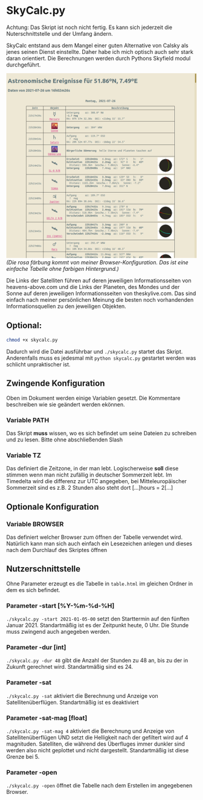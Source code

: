 # SkyCalc.py
Achtung: Das Skript ist noch nicht fertig. Es kann sich jederzeit die Nuterschnittstelle und der Umfang ändern.

SkyCalc entstand aus dem Mangel einer guten Alternative von Calsky als jenes seinen Dienst einstellte. Daher habe ich mich optisch auch sehr stark daran orientiert. Die Berechnungen werden durch Pythons Skyfield modul durchgeführt.

![Screenshot](screenshot.png)
*(Die rosa färbung kommt von meiner Browser-Konfiguration. Das ist eine einfache Tabelle ohne farbigen Hintergrund.)*

Die Links der Satelliten führen auf deren jeweiligen Informationsseiten von heavens-above.com und die Links der Planeten, des Mondes und der Sonne auf deren jeweiligen Informationsseiten von theskylive.com. Das sind einfach nach meiner persönlichen Meinung die besten noch vorhandenden Informationsquellen zu den jeweiligen Objekten.

## Optional:
```bash
chmod +x skycalc.py
```
Dadurch wird die Datei ausführbar und ```./skycalc.py``` startet das Skript. Anderenfalls muss es jedesmal mit ```python skycalc.py``` gestartet werden was schlicht unpraktischer ist.

## Zwingende Konfiguration
Oben im Dokument werden einige Variablen gesetzt. Die Kommentare beschreiben wie sie geändert werden ekönnen.

### Variable PATH
Das Skript **muss** wissen, wo es sich befindet um seine Dateien zu schreiben und zu lesen. Bitte ohne abschließenden Slash

### Variable TZ
Das definiert die Zeitzone, in der man lebt. Logischerweise **soll** diese stimmen wenn man nicht zufällig in deutscher Sommerzeit lebt. Im Timedelta wird die differenz zur UTC angegeben, bei Mitteleuropäischer Sommerzeit sind es z.B. 2 Stunden also steht dort [...]hours = 2[...]

## Optionale Konfiguration

### Variable BROWSER
Das definiert welcher Browser zum öffnen der Tabelle verwendet wird. Natürlich kann man sich auch einfach ein Lesezeichen anlegen und dieses nach dem Durchlauf des Skriptes öffnen

## Nutzerschnittstelle
Ohne Parameter erzeugt es die Tabelle in ```table.html``` im gleichen Ordner in dem es sich befindet.

### Parameter -start [%Y-%m-%d-%H]
`./skycalc.py -start 2021-01-05-00` setzt den Starttermin auf den fünften Januar 2021. Standartmäßig ist es der Zeitpunkt heute, 0 Uhr. Die Stunde muss zwingend auch angegeben werden.

### Parameter -dur [int]
`./skycalc.py -dur 48` gibt die Anzahl der Stunden zu 48 an, bis zu der in Zukunft gerechnet wird. Standartmäßig sind es 24.

### Parameter -sat
`./skycalc.py -sat` aktiviert die Berechnung und Anzeige von Satellitenüberflügen. Standartmäßig ist es deaktiviert

### Parameter -sat-mag [float]
`./skycalc.py -sat-mag 4` aktiviert die Berechnung und Anzeige von Satellitenüberflügen UND setzt die Helligkeit nach der gefiltert wird auf 4 magnituden. Satelliten, die während des Überfluges immer dunkler sind werden also nicht geplottet und nicht dargestellt. Standartmäßig ist diese Grenze bei 5.

### Parameter -open
``./skycalc.py -open`` öffnet die Tabelle nach dem Erstellen im angegebenen Browser.


